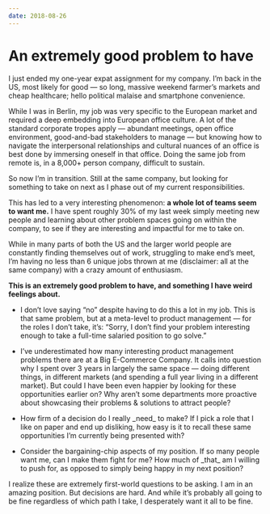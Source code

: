 ```yaml
---
date: 2018-08-26
---
```


# An extremely good problem to have
<p>I just ended my one-year expat assignment for my company. I’m back in the US, most likely for good — so long, massive weekend farmer’s markets and cheap healthcare; hello political malaise and smartphone convenience.</p><p>While I was in Berlin, my job was very specific to the European market and required a deep embedding into European office culture. A lot of the standard corporate tropes apply — abundant meetings, open office environment, good-and-bad stakeholders to manage — but knowing how to navigate the interpersonal relationships and cultural nuances of an office is best done by immersing oneself in that office. Doing the same job from remote is, in a 8,000+ person company, difficult to sustain.</p><p>So now I’m in transition. Still at the same company, but looking for something to take on next as I phase out of my current responsibilities.</p><p>This has led to a very interesting phenomenon: <strong>a whole lot of teams seem to want me.</strong> I have spent roughly 30% of my last week simply meeting new people and learning about other problem spaces going on within the company, to see if they are interesting and impactful for me to take on.</p><p>While in many parts of both the US and the larger world people are constantly finding themselves out of work, struggling to make end’s meet, I’m having no less than 6 unique jobs thrown at me (disclaimer: all at the same company) with a crazy amount of enthusiasm.</p><p><strong>This is an extremely good problem to have, and something I have weird feelings about.</strong></p><ul><li><p>I don’t love saying “no” despite having to do this a lot in my job. This is that same problem, but at a meta-level to product management — for the roles I don’t take, it’s: “Sorry, I don’t find your problem interesting enough to take a full-time salaried position to go solve.”</p></li><li><p>I’ve underestimated how many interesting product management problems there are at a Big E-Commerce Company. It calls into question why I spent over 3 years in largely the same space — doing different things, in different markets (and spending a full year living in a different market). But could I have been even happier by looking for these opportunities earlier on? Why aren’t some departments more proactive about showcasing their problems &amp; solutions to attract people?</p></li><li><p>How firm of a decision do I really _need_ to make? If I pick a role that I like on paper and end up disliking, how easy is it to recall these same opportunities I’m currently being presented with?</p></li><li><p>Consider the bargaining-chip aspects of my position. If so many people want me, can I make them fight for me? How much of _that_ am I willing to push for, as opposed to simply being happy in my next position?</p></li></ul><p>I realize these are extremely first-world questions to be asking. I am in an amazing position. But decisions are hard. And while it’s probably all going to be fine regardless of which path I take, I desperately want it all to be fine.</p>